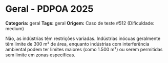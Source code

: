 # Geral - PDPOA 2025

**Categoria:** geral
**Tags:** geral
**Origem:** Caso de teste #512 (Dificuldade: medium)

Não, as indústrias têm restrições variadas. Indústrias inócuas geralmente têm limite de 300 m² de área, enquanto indústrias com interferência ambiental podem ter limites maiores (como 1.500 m²) ou serem permitidas sem limite em zonas específicas.